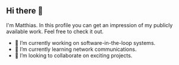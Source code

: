 ## Hi there 👋

I'm Matthias. In this profile you can get an impression of my publicly available work. Feel free to check it out.

- 🔭 I’m currently working on software-in-the-loop systems.
- 🌱 I’m currently learning network communications.
- 👯 I’m looking to collaborate on exciting projects.
